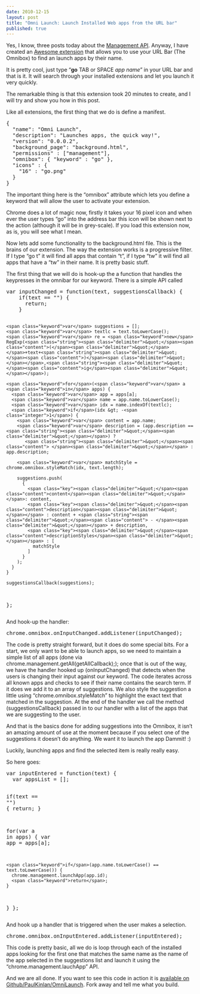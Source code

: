 ```yaml
---
date: 2010-12-15
layout: post
title: "Omni Launch: Launch Installed Web apps from the URL bar"
published: true
---
```

<p>Yes, I know, three posts today about the <a href="">Management API</a>.  Anyway, I have
created an <a href="https://chrome.google.com/webstore/detail/bjjlkdelfjemfgmkjinpglfcbmchlnac">Awesome extension</a>
that allows you to use your URL Bar (The Omnibox) to find an launch apps by
their name.</p>

<p>It is pretty cool, just type &ldquo;<strong>go</strong> TAB or SPACE <em>app name</em>&rdquo; in your URL
bar and that is it.  It will search through your installed extensions and
let you launch it very quickly.</p>

<p>The remarkable thing is that this extension took 20 minutes to create, and I
will try and show you how in this post.</p>

<p>Like all extensions, the first thing that we do is define a manifest.</p>

<div class="CodeRay">
  <div class="code"><pre>{
  <span class="key"><span class="delimiter">&quot;</span><span class="content">name</span><span class="delimiter">&quot;</span></span>: <span class="string"><span class="delimiter">&quot;</span><span class="content">Omni Launch</span><span class="delimiter">&quot;</span></span>,
  <span class="key"><span class="delimiter">&quot;</span><span class="content">description</span><span class="delimiter">&quot;</span></span>: <span class="string"><span class="delimiter">&quot;</span><span class="content">Launches apps, the quick way!</span><span class="delimiter">&quot;</span></span>,
  <span class="key"><span class="delimiter">&quot;</span><span class="content">version</span><span class="delimiter">&quot;</span></span>: <span class="string"><span class="delimiter">&quot;</span><span class="content">0.0.0.2</span><span class="delimiter">&quot;</span></span>,
  <span class="key"><span class="delimiter">&quot;</span><span class="content">background_page</span><span class="delimiter">&quot;</span></span>: <span class="string"><span class="delimiter">&quot;</span><span class="content">background.html</span><span class="delimiter">&quot;</span></span>,
  <span class="key"><span class="delimiter">&quot;</span><span class="content">permissions</span><span class="delimiter">&quot;</span></span> : [<span class="string"><span class="delimiter">&quot;</span><span class="content">management</span><span class="delimiter">&quot;</span></span>],
  <span class="key"><span class="delimiter">&quot;</span><span class="content">omnibox</span><span class="delimiter">&quot;</span></span>: { <span class="key"><span class="delimiter">&quot;</span><span class="content">keyword</span><span class="delimiter">&quot;</span></span> : <span class="string"><span class="delimiter">&quot;</span><span class="content">go</span><span class="delimiter">&quot;</span></span> },
  <span class="key"><span class="delimiter">&quot;</span><span class="content">icons</span><span class="delimiter">&quot;</span></span> : {
    <span class="key"><span class="delimiter">&quot;</span><span class="content">16</span><span class="delimiter">&quot;</span></span> : <span class="string"><span class="delimiter">&quot;</span><span class="content">go.png</span><span class="delimiter">&quot;</span></span>
  }
}</pre></div>
</div>


<p>The important thing here is the &ldquo;omnibox&rdquo; attribute which lets you define a
keyword that will allow the user to activate your extension.</p>

<p>Chrome does a lot of magic now, firstly it takes your 16 pixel icon and when
ever the user types &ldquo;go&rdquo; into the address bar this icon will be shown next
to the action (although it will be in grey-scale).  If you load this
extension now, as is, you will see what I mean.</p>

<p>Now lets add some functionality to the background.html file.  This is the
brains of our extension.  The way the extension works is a  progressive
filter.  If I type &ldquo;go t&rdquo; it will find all apps that contain &ldquo;t&rdquo;, if I type
&ldquo;tw&rdquo; it will find all apps that have a &ldquo;tw&rdquo; in their name.  It is pretty
basic stuff.</p>

<p>The first thing that we will do is hook-up the a function that handles the
keypresses in the omnibar for our keyword.  There is a simple API called</p>

<div class="CodeRay">
  <div class="code"><pre><span class="keyword">var</span> <span class="function">inputChanged</span> = <span class="keyword">function</span>(text, suggestionsCallback) {
    <span class="keyword">if</span>(text == <span class="string"><span class="delimiter">&quot;</span><span class="delimiter">&quot;</span></span>) {
      <span class="keyword">return</span>;
    }

    <span class="keyword">var</span> suggestions = [];
    <span class="keyword">var</span> textlc = text.toLowerCase();
    <span class="keyword">var</span> re = <span class="keyword">new</span> RegExp(<span class="string"><span class="delimiter">&quot;</span><span class="content">(</span><span class="delimiter">&quot;</span></span>+text+<span class="string"><span class="delimiter">&quot;</span><span class="content">)</span><span class="delimiter">&quot;</span></span>,<span class="string"><span class="delimiter">&quot;</span><span class="content">ig</span><span class="delimiter">&quot;</span></span>);

    <span class="keyword">for</span>(<span class="keyword">var</span> a <span class="keyword">in</span> apps) {
      <span class="keyword">var</span> app = apps[a];
      <span class="keyword">var</span> name = app.name.toLowerCase();
      <span class="keyword">var</span> idx = name.indexOf(textlc);
      <span class="keyword">if</span>(idx &gt; -<span class="integer">1</span>) {
        <span class="keyword">var</span> content = app.name;
        <span class="keyword">var</span> description = (app.description == <span class="string"><span class="delimiter">&quot;</span><span class="delimiter">&quot;</span></span>) ? 
           <span class="string"><span class="delimiter">&quot;</span><span class="content"> </span><span class="delimiter">&quot;</span></span> : app.description;

        <span class="keyword">var</span> matchStyle = chrome.omnibox.styleMatch(idx, text.length);

        suggestions.push(
          {
            <span class="key"><span class="delimiter">&quot;</span><span class="content">content</span><span class="delimiter">&quot;</span></span>: content,
            <span class="key"><span class="delimiter">&quot;</span><span class="content">description</span><span class="delimiter">&quot;</span></span> : content + <span class="string"><span class="delimiter">&quot;</span><span class="content"> - </span><span class="delimiter">&quot;</span></span> + description,
            <span class="key"><span class="delimiter">&quot;</span><span class="content">descriptionStyles</span><span class="delimiter">&quot;</span></span> : [
              matchStyle
            ]
          }
        );
      }
    }

    suggestionsCallback(suggestions);
  };</pre></div>
</div>


<p>And hook-up the handler:</p>

<div class="CodeRay">
  <div class="code"><pre>chrome.omnibox.onInputChanged.addListener(inputChanged);</pre></div>
</div>


<p>The code is pretty straight forward, but it does do some special bits.  For
a start, we only want to be able to launch apps, so we need to maintain a
simple list of all  apps (done
via chrome.management.getAll(getAllCallback);); once that is out of the way,
we have the handler hooked up (onInputChanged) that detects when the users
is changing their input against our keyword.  The code iterates across all
known apps and checks to see if their name contains the search term.  If it
does we add it to an array of suggestions.  We also style the suggestion a
little using &ldquo;chrome.omnibox.styleMatch&rdquo; to highlight the exact text that
matched in the suggestion.  At the end of the handler we call the method
(suggestionsCallback) passed in to our handler with a list of the apps that
we are suggesting to the user.</p>

<p>And that is the basics done for adding suggestions into the Omnibox, it
isn&rsquo;t an amazing amount of use at the moment because if you select one of
the suggestions it doesn&rsquo;t do anything.  We want it to launch the app
Dammit! :)</p>

<p>Luckily, launching apps and find the selected item is really really easy.</p>

<p>So here goes:</p>

<div class="CodeRay">
  <div class="code"><pre><span class="keyword">var</span> <span class="function">inputEntered</span> = <span class="keyword">function</span>(text) {
  <span class="keyword">var</span> appsList = [];

  <span class="keyword">if</span>(text == <span class="string"><span class="delimiter">&quot;</span><span class="delimiter">&quot;</span></span>) {
    <span class="keyword">return</span>;
  }

  <span class="keyword">for</span>(<span class="keyword">var</span> a <span class="keyword">in</span> apps) {
    <span class="keyword">var</span> app = apps[a];

    <span class="keyword">if</span>(app.name.toLowerCase() == text.toLowerCase()) {
      chrome.management.launchApp(app.id);
      <span class="keyword">return</span>;
    }
  }
};</pre></div>
</div>


<p>And hook up a handler that is triggered when the user makes a selection.</p>

<div class="CodeRay">
  <div class="code"><pre>chrome.omnibox.onInputEntered.addListener(inputEntered);</pre></div>
</div>


<p>This code is pretty basic, all we do is loop through each of the installed
apps looking for the first one that matches the same name as the name of the
app selected in the suggestions list and launch it using the
&ldquo;chrome.management.lauchApp&rdquo; API.</p>

<p>And we are all done.  If you want to see this code in action it is
<a href="https://github.com/PaulKinlan/OmniLaunch">available on Github/PaulKinlan/OmniLaunch</a>.  Fork away and tell me what you
build.</p>

